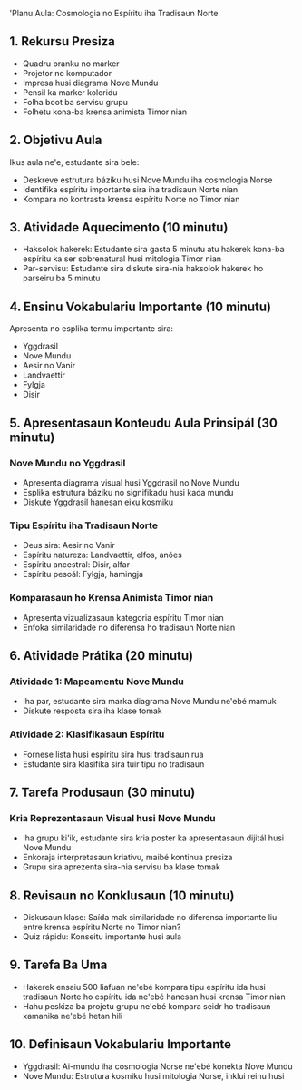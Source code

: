 'Planu Aula: Cosmologia no Espíritu iha Tradisaun Norte

## 1. Rekursu Presiza

- Quadru branku no marker
- Projetor no komputador
- Impresa husi diagrama Nove Mundu
- Pensil ka marker koloridu
- Folha boot ba servisu grupu
- Folhetu kona-ba krensa animista Timor nian

## 2. Objetivu Aula

Ikus aula ne'e, estudante sira bele:
- Deskreve estrutura báziku husi Nove Mundu iha cosmologia Norse
- Identifika espíritu importante sira iha tradisaun Norte nian
- Kompara no kontrasta krensa espíritu Norte no Timor nian

## 3. Atividade Aquecimento (10 minutu)

- Haksolok hakerek: Estudante sira gasta 5 minutu atu hakerek kona-ba espíritu ka ser sobrenatural husi mitologia Timor nian
- Par-servisu: Estudante sira diskute sira-nia haksolok hakerek ho parseiru ba 5 minutu

## 4. Ensinu Vokabulariu Importante (10 minutu)

Apresenta no esplika termu importante sira:
- Yggdrasil
- Nove Mundu
- Aesir no Vanir
- Landvaettir
- Fylgja
- Disir

## 5. Apresentasaun Konteudu Aula Prinsipál (30 minutu)

### Nove Mundu no Yggdrasil
- Apresenta diagrama visual husi Yggdrasil no Nove Mundu
- Esplika estrutura báziku no signifikadu husi kada mundu
- Diskute Yggdrasil hanesan eixu kosmiku

### Tipu Espíritu iha Tradisaun Norte
- Deus sira: Aesir no Vanir
- Espíritu natureza: Landvaettir, elfos, anões
- Espíritu ancestral: Disir, alfar
- Espíritu pesoál: Fylgja, hamingja

### Komparasaun ho Krensa Animista Timor nian
- Apresenta vizualizasaun kategoria espíritu Timor nian
- Enfoka similaridade no diferensa ho tradisaun Norte nian

## 6. Atividade Prátika (20 minutu)

### Atividade 1: Mapeamentu Nove Mundu
- Iha par, estudante sira marka diagrama Nove Mundu ne'ebé mamuk
- Diskute resposta sira iha klase tomak

### Atividade 2: Klasifikasaun Espíritu
- Fornese lista husi espíritu sira husi tradisaun rua
- Estudante sira klasifika sira tuir tipu no tradisaun

## 7. Tarefa Produsaun (30 minutu)

### Kria Reprezentasaun Visual husi Nove Mundu
- Iha grupu ki'ik, estudante sira kria poster ka apresentasaun dijitál husi Nove Mundu
- Enkoraja interpretasaun kriativu, maibé kontinua presiza
- Grupu sira aprezenta sira-nia servisu ba klase tomak

## 8. Revisaun no Konklusaun (10 minutu)

- Diskusaun klase: Saída mak similaridade no diferensa importante liu entre krensa espíritu Norte no Timor nian?
- Quiz rápidu: Konseitu importante husi aula

## 9. Tarefa Ba Uma

- Hakerek ensaiu 500 liafuan ne'ebé kompara tipu espíritu ida husi tradisaun Norte ho espíritu ida ne'ebé hanesan husi krensa Timor nian
- Hahu peskiza ba projetu grupu ne'ebé kompara seidr ho tradisaun xamanika ne'ebé hetan hili

## 10. Definisaun Vokabulariu Importante

- Yggdrasil: Ai-mundu iha cosmologia Norse ne'ebé konekta Nove Mundu
- Nove Mundu: Estrutura kosmiku husi mitologia Norse, inklui reinu husi